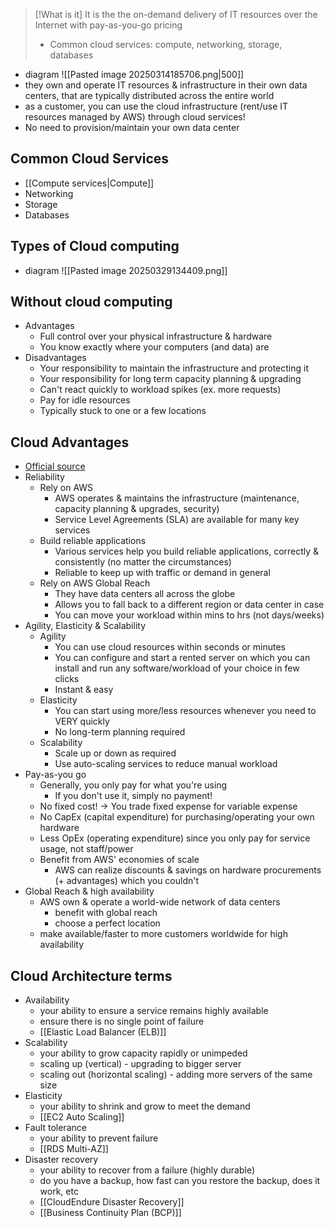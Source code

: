 
>[!What is it]
>It is the the on-demand delivery of IT resources over the Internet with pay-as-you-go pricing
>- Common cloud services: compute, networking, storage, databases
- diagram
	![[Pasted image 20250314185706.png|500]]
- they own and operate IT resources & infrastructure in their own data centers, that are typically distributed across the entire world
- as a customer, you can use the cloud infrastructure (rent/use IT resources managed by AWS) through cloud services!
- No need to provision/maintain your own data center
	
## Common Cloud Services
- [[Compute services|Compute]]
- Networking
- Storage
- Databases
## Types of Cloud computing
- diagram
	![[Pasted image 20250329134409.png]]
## Without cloud computing
- Advantages
	- Full control over your physical infrastructure & hardware
	- You know exactly where your computers (and data) are
- Disadvantages
	- Your responsibility to maintain the infrastructure and protecting it
	- Your responsibility for long term capacity planning & upgrading
	- Can't react quickly to workload spikes (ex. more requests)
	- Pay for idle resources
	- Typically stuck to one or a few locations
## Cloud Advantages
- [Official source](https://docs.aws.amazon.com/whitepapers/latest/aws-overview/six-advantages-of-cloud-computing.html)
- Reliability
	- Rely on AWS
		- AWS operates & maintains the infrastructure (maintenance, capacity planning & upgrades, security)
		- Service Level Agreements (SLA) are available for many key services
	- Build reliable applications
		- Various services help you build reliable applications, correctly & consistently (no matter the circumstances)
		- Reliable to keep up with traffic or demand in general
	- Rely on AWS Global Reach
		- They have data centers all across the globe
		- Allows you to fall back to a different region or data center in case 
		- You can move your workload within mins to hrs (not days/weeks)
- Agility, Elasticity & Scalability
	- Agility
		- You can use cloud resources within seconds or minutes
		- You can configure and start a rented server on which you can install and run any software/workload of your choice in few clicks
		- Instant & easy
	- Elasticity
		- You can start using more/less resources whenever you need to VERY quickly
		- No long-term planning required
	- Scalability
		- Scale up or down as required 
		- Use auto-scaling services to reduce manual workload
- Pay-as-you go
	- Generally, you only pay for what you're using
		- If you don't use it, simply no payment!
	- No fixed cost! -> You trade fixed expense for variable expense
	- No CapEx (capital expenditure) for purchasing/operating your own hardware
	- Less OpEx (operating expenditure) since you only pay for service usage, not staff/power
	- Benefit from AWS' economies of scale
		- AWS can realize discounts & savings on hardware procurements  (+ advantages) which you couldn't
- Global Reach & high availability
	- AWS own & operate a world-wide network of data centers  
		- benefit with global reach
		- choose a perfect location
	- make available/faster to more customers worldwide for high availability

## Cloud Architecture terms
- Availability
	- your ability to ensure a service remains highly available
	- ensure there is no single point of failure
	- [[Elastic Load Balancer (ELB)]]
- Scalability
	- your ability to grow capacity rapidly or unimpeded
	- scaling up (vertical) - upgrading to bigger server
	- scaling out (horizontal scaling) - adding more servers of the same size
- Elasticity
	- your ability to shrink and grow to meet the demand
	- [[EC2 Auto Scaling]]
- Fault tolerance
	- your ability to prevent failure
	- [[RDS Multi-AZ]]
- Disaster recovery
	- your ability to recover from a failure (highly durable)
	- do you have a backup, how fast can you restore the backup, does it work, etc
	- [[CloudEndure Disaster Recovery]]
	- [[Business Continuity Plan (BCP)]]